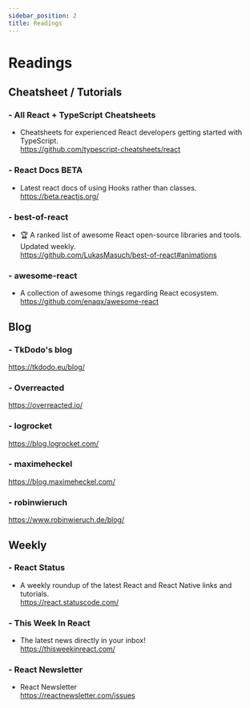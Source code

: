 ```yaml
---
sidebar_position: 2
title: Readings
---
```


# Readings

## Cheatsheet / Tutorials
### - All React + TypeScript Cheatsheets
- Cheatsheets for experienced React developers getting started with TypeScript.    
https://github.com/typescript-cheatsheets/react  

### - React Docs BETA
- Latest react docs of using Hooks rather than classes.      
https://beta.reactjs.org/  

### - best-of-react  
- 🏆 A ranked list of awesome React open-source libraries and tools. Updated weekly.       
https://github.com/LukasMasuch/best-of-react#animations    

### - awesome-react    
- A collection of awesome things regarding React ecosystem.         
https://github.com/enaqx/awesome-react   


## Blog
### - TkDodo's blog     
https://tkdodo.eu/blog/  

### - Overreacted       
https://overreacted.io/   

### - logrocket      
https://blog.logrocket.com/
 
### - maximeheckel     
https://blog.maximeheckel.com/

### - robinwieruch     
https://www.robinwieruch.de/blog/

## Weekly
### - React Status       
- A weekly roundup of the latest React and React Native links and tutorials.    
https://react.statuscode.com/    

### - This Week In React         
- The latest news directly in your inbox!      
https://thisweekinreact.com/   

### - React Newsletter         
- React Newsletter      
https://reactnewsletter.com/issues  